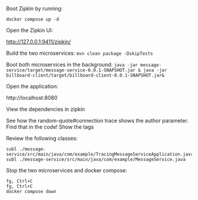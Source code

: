 Boot Zipkin by running:

`docker compose up -d`

Open the Zipkin UI:

http://127.0.0.1:9411/zipkin/

Build the two microservices:
`mvn clean package -DskipTests`

Boot both microservices in the background:
`java -jar message-service/target/message-service-0.0.1-SNAPSHOT.jar & java -jar billboard-client/target/billboard-client-0.0.1-SNAPSHOT.jar&`

Open the application:

http://localhost:8080

View the dependencies in zipkin

See how the random-quote#connection trace shows the author parameter. Find that in the code!
Show the tags

Review the following classes:

```
subl ./message-service/src/main/java/com/example/TracingMessageServiceApplication.java
subl ./message-service/src/main/java/com/example/MessageService.java
```

Stop the two microservices and docker compose:
```
fg, Ctrl+C
fg, Ctrl+C
docker compose down
```

